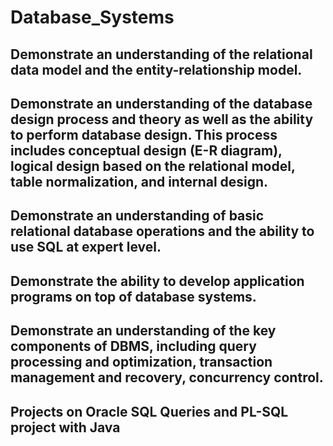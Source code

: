 # Database_Systems

## Demonstrate an understanding of the relational data model and the entity-relationship model.

## Demonstrate an understanding of the database design process and theory as well as the ability to perform database design. This process includes conceptual design (E-R diagram), logical design based on the relational model, table normalization, and internal design.

## Demonstrate an understanding of basic relational database operations and the ability to use SQL at expert level.

## Demonstrate the ability to develop application programs on top of database systems.

## Demonstrate an understanding of the key components of DBMS, including query processing and optimization, transaction management and recovery, concurrency control. 

## Projects on Oracle SQL Queries and PL-SQL project with Java
